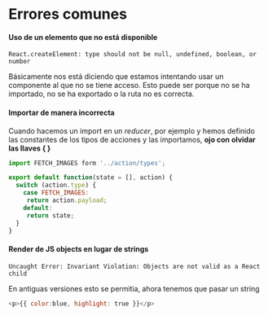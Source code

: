 # Errores comunes

#### Uso de un elemento que no está disponible
`React.createElement: type should not be null, undefined, boolean, or number`

Básicamente nos está diciendo que estamos intentando usar un componente al que no se tiene acceso. Esto puede ser porque no se ha importado, no se ha exportado o la ruta no es correcta.

#### Importar de manera incorrecta

Cuando hacemos un import en un _reducer_, por ejemplo y hemos definido las constantes de los tipos de acciones y las importamos, **ojo con olvidar las llaves { }**

```js
import FETCH_IMAGES form '../action/types';

export default function(state = [], action) {
  switch (action.type) {
    case FETCH_IMAGES:
     return action.payload;
    default:
     return state;
  }
}
```

#### Render de JS objects en lugar de strings

`Uncaught Error: Invariant Violation: Objects are not valid as a React child`

En antiguas versiones esto se permitia, ahora tenemos que pasar un string

```js
<p>{{ color:blue, highlight: true }}</p>
```